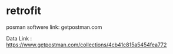 # retrofit

posman softwere link: getpostman.com

Data Link : https://www.getpostman.com/collections/4cb41c815a5454fea772

